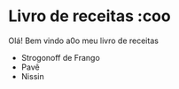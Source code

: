 
# Livro de receitas :coo

Olá! Bem vindo a0o meu livro de receitas

- Strogonoff de Frango
- Pavê
- Nissin